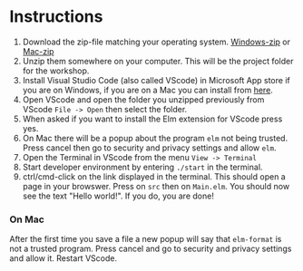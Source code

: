 # Instructions

1. Download the zip-file matching your operating system. [Windows-zip](https://github.com/Mousaka/elm-verkstad/raw/main/elm-workshop-windows.zip) or [Mac-zip](https://github.com/Mousaka/elm-verkstad/raw/main/elm-workshop-macos.zip)
2. Unzip them somewhere on your computer. This will be the project folder for the workshop.
3. Install Visual Studio Code (also called VScode) in Microsoft App store if you are on Windows, if you are on a Mac you can install from [here](https://code.visualstudio.com/download).
6. Open VScode and open the folder you unzipped previously from VScode `File -> Open` then select the folder.
7. When asked if you want to install the Elm extension for VScode press yes.
8. On Mac there will be a popup about the program `elm` not being trusted. Press cancel then go to security and privacy settings and allow `elm`.
9. Open the Terminal in VScode from the menu `View -> Terminal`
10. Start developer environment by entering `./start` in the terminal.
11. ctrl/cmd-click on the link displayed in the terminal. This should open a page in your browswer. Press on `src` then on `Main.elm`. You should now see the text "Hello world!". If you do, you are done!

### On Mac

After the first time you save a file a new popup will say that `elm-format` is not a trusted program. Press cancel and go to security and privacy settings and allow it. Restart VScode.
